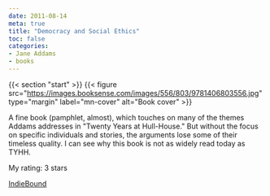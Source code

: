 ```yaml
---
date: 2011-08-14
meta: true
title: "Democracy and Social Ethics"
toc: false
categories:
- Jane Addams
- books
---
```


{{< section "start" >}}
{{< figure src="https://images.booksense.com/images/556/803/9781406803556.jpg" type="margin" label="mn-cover" alt="Book cover" >}}

A fine book (pamphlet, almost), which touches on many of the themes Addams addresses in "Twenty Years at Hull-House." But without the focus on specific individuals and stories, the arguments lose some of their timeless quality. I can see why this book is not as widely read today as TYHH.

My rating: 3 stars  

[IndieBound](https://www.indiebound.org/book/9781406803556)
